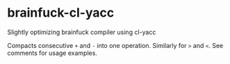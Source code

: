 # brainfuck-cl-yacc
Slightly optimizing brainfuck compiler using cl-yacc

Compacts consecutive `+` and `-` into one operation. Similarly for `>` and `<`. See comments for usage examples.
